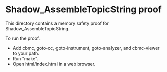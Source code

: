 Shadow_AssembleTopicString proof
==============

This directory contains a memory safety proof for Shadow_AssembleTopicString.

To run the proof.
* Add cbmc, goto-cc, goto-instrument, goto-analyzer, and cbmc-viewer
  to your path.
* Run "make".
* Open html/index.html in a web browser.